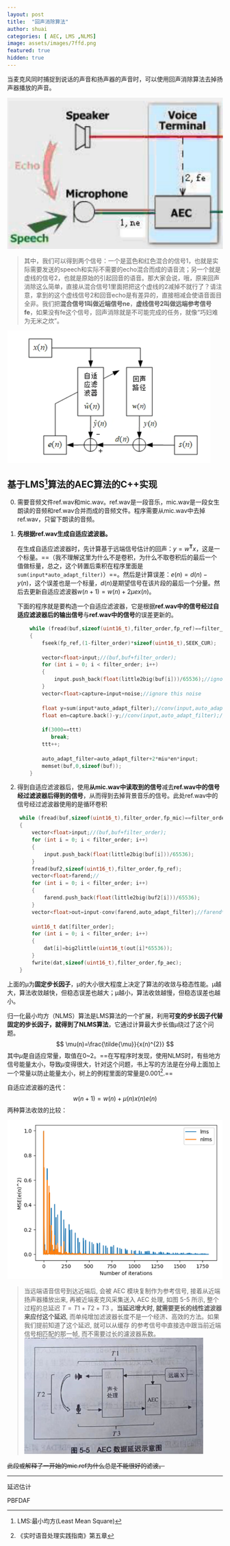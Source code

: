 ```yaml
---
layout: post
title:  "回声消除算法"
author: shuai
categories: [ AEC, LMS ,NLMS]
image: assets/images/7ffd.png
featured: true
hidden: true
---
```


当麦克风同时捕捉到说话的声音和扬声器的声音时，可以使用回声消除算法去掉扬声器播放的声音。

![picture 4](../assets/images/bc8c.png)  
>其中，我们可以得到两个信号：一个是蓝色和红色混合的信号1，也就是实际需要发送的speech和实际不需要的echo混合而成的语音流；另一个就是虚线的信号2，也就是原始的引起回音的语音。那大家会说，哦，原来回声消除这么简单，直接从混合信号1里面把把这个虚线的2减掉不就行了？请注意，拿到的这个虚线信号2和回音echo是有差异的，直接相减会使语音面目全非。我们把**混合信号1叫做近端信号ne**，**虚线信号2叫做远端参考信号fe**，如果没有fe这个信号，回声消除就是不可能完成的任务，就像“巧妇难为无米之炊”。

![picture 5](../assets/images/7ffd.png)  

## 基于LMS[^1]算法的AEC算法的C++实现

0. 需要音频文件ref.wav和mic.wav。ref.wav是一段音乐，mic.wav是一段女生朗读的音频和ref.wav合并而成的音频文件。程序需要从mic.wav中去掉ref.wav，只留下朗读的音频。

1. **先根据ref.wav生成自适应滤波器。**

   在生成自适应滤波器时，先计算基于远端信号估计的回声：$y=w^{\mathbf{T}} x$，这是一个标量。==（我不理解这里为什么不是卷积，为什么不取卷积后的最后一个值做标量，总之，这个转置后乘积在程序里面是 `sum(input*auto_adapt_filter)`）==。然后是计算误差：$e(n)=d(n)-y(n)$，这个误差也是一个标量，$d(n)$是期望信号在该片段的最后一个分量。然后去更新自适应滤波器$w(n+1)=w(n)+2 \mu e x(n)$。

   下面的程序就是要构造一个自适应滤波器，它是根据**ref.wav中的信号经过自适应滤波器后的输出信号**与**ref.wav中的信号**的误差更新的。

   ```c++
       while (fread(buf,sizeof(uint16_t),filter_order,fp_ref)==filter_order)
       {
           fseek(fp_ref,(1-filter_order)*sizeof(uint16_t),SEEK_CUR);
   
           vector<float>input;//(buf,buf+filter_order);
           for (int i = 0; i < filter_order; i++)
           {
               input.push_back(float(little2big(buf[i]))/65536);//ignore little2big
           }
           vector<float>capture=input+noise;//ignore this noise
           
           float y=sum(input*auto_adapt_filter);//conv(input,auto_adapt_filter).back();//
           float en=capture.back()-y;//conv(input,auto_adapt_filter);//capture-auto_adapt_filter*input;
          
           if(3000==ttt)
              break;
           ttt++;
   
           auto_adapt_filter=auto_adapt_filter+2*miu*en*input;
           memset(buf,0,sizeof(buf));
       }
   ```

   

2. 得到自适应滤波器后，使用**从mic.wav中读取到的信号**减去**ref.wav中的信号经过滤波器后得到的信号**，从而得到去掉背景音乐的信号。此处ref.wav中的信号经过滤波器使用的是循环卷积

```c++
	while (fread(buf,sizeof(uint16_t),filter_order,fp_mic)==filter_order)
    {
        vector<float>input;//(buf,buf+filter_order);
        for (int i = 0; i < filter_order; i++)
        {
            input.push_back(float(little2big(buf[i]))/65536);
        }
        fread(buf2,sizeof(uint16_t),filter_order,fp_ref);
        vector<float>farend;//
        for (int i = 0; i < filter_order; i++)
        {
            farend.push_back(float(little2big(buf2[i]))/65536);
        }
        vector<float>out=input-conv(farend,auto_adapt_filter);//farend*auto_adapt_filter;//

        uint16_t dat[filter_order];
        for (int i = 0; i < filter_order; i++)
        {
            dat[i]=big2little(uint16_t(out[i]*65536));
        }
        fwrite(dat,sizeof(uint16_t),filter_order,fp_aec);
    }
```

上面的μ为**固定步长因子**，μ的大小很大程度上决定了算法的收敛与稳态性能。μ越大，算法收敛越快，但稳态误差也越大；μ越小，算法收敛越慢，但稳态误差也越小。

归一化最小均方（NLMS）算法是LMS算法的一个扩展，利用**可变的步长因子代替固定的步长因子，就得到了NLMS算法**，它通过计算最大步长值μ绕过了这个问题。
$$
\mu(n)=\frac{\tilde{\mu}}{x(n)^{2}}
$$
其中$\tilde{\mu}$是自适应常量，取值在0~2。==在写程序时发现，使用NLMS时，有些地方信号能量太小，导致$\mu$变得很大，针对这个问题，书上写的方法是在分母上面加上一个常量以防止能量太小，树上的例程里面的常量是0.001[^2].==

自适应滤波器的迭代：
$$
w(n+1)=w(n)+\mu(n) x(n) e(n)
$$
两种算法收敛的比较：

![picture 6](../assets/images/1646575048499.png)  


>  当远端语音信号到达近端后, 会被 AEC 模块复制作为参考信号, 接着从近端扬声器播放出来, 再被近端麦克风采集送入 $\mathrm{AEC}$ 处理, 如图 5-5 所示, 整个过程的总延迟 $T=T 1+T 2+T 3$ 。**当延迟增大时, 就需要更长的线性滤波器来应付这个延迟**, 而单纯增加滤波器长度不是一个经济、高效的方法。如果我们提前知道了这个延迟, 就可以从缓存 的参考信号中直接选中跟当前近端信号相匹配的那一帧, 而不需要过长的濾波器系数。
>![picture 3](../assets/images/567f.png)  




~~此段或解释了一开始的mic.ref为什么总是不能很好的滤波。~~

---

延迟估计

PBFDAF


[^1]: LMS:最小均方(Least Mean Square)

[^2]: 《实时语音处理实践指南》第五章
